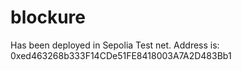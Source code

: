 # blockure

Has been deployed in Sepolia Test net. Address is: 0xed463268b333F14CDe51FE8418003A7A2D483Bb1
